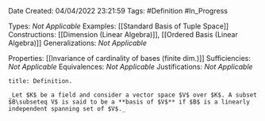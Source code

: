 <br />
<br />

Date Created: 04/04/2022 23:21:59
Tags: #Definition #In_Progress

Types: _Not Applicable_
Examples: [[Standard Basis of Tuple Space]]
Constructions: [[Dimension (Linear Algebra)]], [[Ordered Basis (Linear Algebra)]]
Generalizations: _Not Applicable_

Properties: [[Invariance of cardinality of bases (finite dim.)]]
Sufficiencies: _Not Applicable_
Equivalences: _Not Applicable_
Justifications: _Not Applicable_

``` ad-Definition
title: Definition.

_Let $K$ be a field and consider a vector space $V$ over $K$. A subset $B\subseteq V$ is said to be a **basis of $V$** if $B$ is a linearly independent spanning set of $V$._

```
